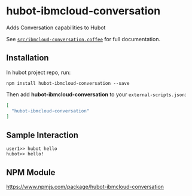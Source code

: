 # hubot-ibmcloud-conversation

Adds Conversation capabilities to Hubot

See [`src/ibmcloud-conversation.coffee`](src/ibmcloud-conversation.coffee) for full documentation.

## Installation

In hubot project repo, run:

`npm install hubot-ibmcloud-conversation --save`

Then add **hubot-ibmcloud-conversation** to your `external-scripts.json`:

```json
[
  "hubot-ibmcloud-conversation"
]
```

## Sample Interaction

```
user1>> hubot hello
hubot>> hello!
```

## NPM Module

https://www.npmjs.com/package/hubot-ibmcloud-conversation
